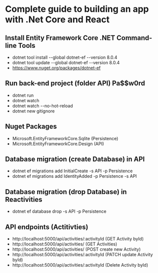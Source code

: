 # Complete guide to building an app with .Net Core and React

## Install Entity Framework Core .NET Command-line Tools
- dotnet tool install --global dotnet-ef --version 8.0.4
- dotnet tool update --global dotnet-ef --version 8.0.4
- https://www.nuget.org/packages/dotnet-ef

## Run back-end project (folder API) Pa$$w0rd
- dotnet run
- dotnet watch
- dotnet watch --no-hot-reload
- dotnet new gitignore

## Nuget Packages 
- Microsoft.EntityFrameworkCore.Sqlite (Persistence)
- Microsoft.EntityFrameworkCore.Design (API)

## Database migration (create Database) in API
- dotnet ef migrations add InitialCreate -s API -p Persistence
- dotnet ef migrations add IdentityAdded -p Persistence -s API

## Database migration (drop Database) in Reactivities
- dotnet ef database drop -s API -p Persistence

## API endpoints (Actitivties)
- http://localhost:5000/api/activities/:activityId 	(GET Activity byId)
- http://localhost:5000/api/activities/     		(GET Activities)
- http://localhost:5000/api/activities/  			(POST create new Activity)
- http://localhost:5000/api/activities/:activityId 	(PATCH update Activity byId)
- http://localhost:5000/api/activities/:activityId 	(Delete Activity byId)